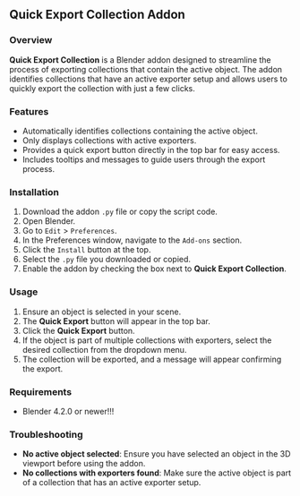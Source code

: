 ## Quick Export Collection Addon

### Overview

**Quick Export Collection** is a Blender addon designed to streamline the process of exporting collections that contain the active object. The addon identifies collections that have an active exporter setup and allows users to quickly export the collection with just a few clicks.

### Features

- Automatically identifies collections containing the active object.
- Only displays collections with active exporters.
- Provides a quick export button directly in the top bar for easy access.
- Includes tooltips and messages to guide users through the export process.

### Installation

1. Download the addon `.py` file or copy the script code.
2. Open Blender.
3. Go to `Edit` > `Preferences`.
4. In the Preferences window, navigate to the `Add-ons` section.
5. Click the `Install` button at the top.
6. Select the `.py` file you downloaded or copied.
7. Enable the addon by checking the box next to **Quick Export Collection**.

### Usage

1. Ensure an object is selected in your scene.
2. The **Quick Export** button will appear in the top bar.
3. Click the **Quick Export** button.
4. If the object is part of multiple collections with exporters, select the desired collection from the dropdown menu.
5. The collection will be exported, and a message will appear confirming the export.

### Requirements

- Blender 4.2.0 or newer!!!

### Troubleshooting

- **No active object selected**: Ensure you have selected an object in the 3D viewport before using the addon.
- **No collections with exporters found**: Make sure the active object is part of a collection that has an active exporter setup.



